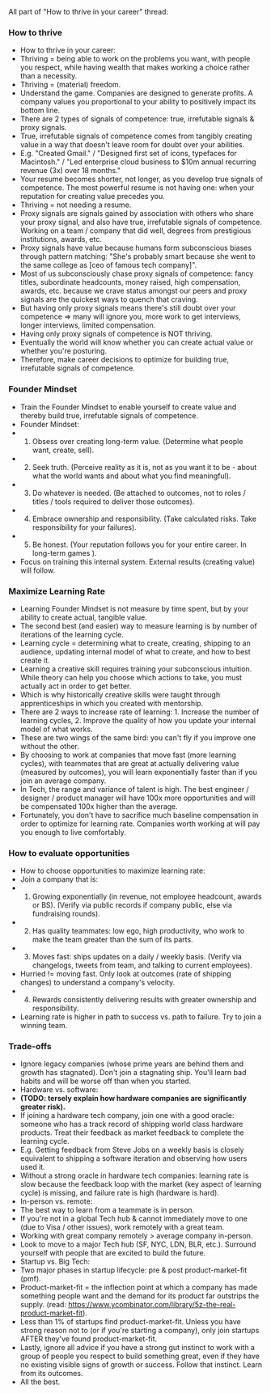 All part of "How to thrive in your career" thread:

### How to thrive
* How to thrive in your career:
* Thriving = being able to work on the problems you want, with people you respect, while having wealth that makes working a choice rather than a necessity.
* Thriving = (material) freedom.
* Understand the game. Companies are designed to generate profits. A company values you proportional to your ability to positively impact its bottom line.
* There are 2 types of signals of competence: true, irrefutable signals & proxy signals.
* True, irrefutable signals of competence comes from tangibly creating value in a way that doesn't leave room for doubt over your abilities.
* E.g. "Created Gmail." / "Designed first set of icons, typefaces for Macintosh." / "Led enterprise cloud business to $10m annual recurring revenue (3x) over 18 months."
* Your resume becomes shorter, not longer, as you develop true signals of competence. The most powerful resume is not having one: when your reputation for creating value precedes you.
* Thriving = not needing a resume.
* Proxy signals are signals gained by association with others who share your proxy signal, and also have true, irrefutable signals of competence. Working on a team / company that did well, degrees from prestigious institutions, awards, etc. 
* Proxy signals have value because humans form subconscious biases through pattern matching: "She's probably smart because she went to the same college as [ceo of famous tech company]".
* Most of us subconsciously chase proxy signals of competence: fancy titles, subordinate headcounts, money raised, high compensation, awards, etc. because we crave status amongst our peers and proxy signals are the quickest ways to quench that craving.
* But having only proxy signals means there's still doubt over your competence => many will ignore you, more work to get interviews, longer interviews, limited compensation.
* Having only proxy signals of competence is NOT thriving.
* Eventually the world will know whether you can create actual value or whether you're posturing.
* Therefore, make career decisions to optimize for building true, irrefutable signals of competence.

### Founder Mindset
* Train the Founder Mindset to enable yourself to create value and thereby build true, irrefutable signals of competence.
* Founder Mindset:
* 1. Obsess over creating long-term value. (Determine what people want, create, sell).
* 2. Seek truth. (Perceive reality as it is, not as you want it to be - about what the world wants and about what you find meaningful).
* 3. Do whatever is needed. (Be attached to outcomes, not to roles / titles / tools required to deliver those outcomes). 
* 4. Embrace ownership and responsibility. (Take calculated risks. Take responsibility for your failures).
* 5. Be honest. (Your reputation follows you for your entire career. In long-term games  ).
* Focus on training this internal system. External results (creating value) will follow.

### Maximize Learning Rate
* Learning Founder Mindset is not measure by time spent, but by your ability to create actual, tangible value.
* The second best (and easier) way to measure learning is by number of iterations of the learning cycle.
* Learning cycle = determining what to create, creating, shipping to an audience, updating internal model of what to create, and how to best create it.
* Learning a creative skill requires training your subconscious intuition. While theory can help you choose which actions to take, you must actually act in order to get better.
* Which is why historically creative skills were taught through apprenticeships in which you created with mentorship.
* There are 2 ways to increase rate of learning: 1. Increase the number of learning cycles, 2. Improve the quality of how you update your internal model of what works.
* These are two wings of the same bird: you can't fly if you improve one without the other.
* By choosing to work at companies that move fast (more learning cycles), with teammates that are great at actually delivering value (measured by outcomes), you will learn exponentially faster than if you join an average company.
* In Tech, the range and variance of talent is high. The best engineer / designer / product manager will have 100x more opportunities and will be compensated 100x higher than the average.
* Fortunately, you don't have to sacrifice much baseline compensation in order to optimize for learning rate. Companies worth working at will pay you enough to live comfortably.

### How to evaluate opportunities
* How to choose opportunities to maximize learning rate:
* Join a company that is:
* 1. Growing exponentially (in revenue, not employee headcount, awards or BS). (Verify via public records if company public, else via fundraising rounds).
* 2. Has quality teammates: low ego, high productivity, who work to make the team greater than the sum of its parts.
* 3. Moves fast: ships updates on a daily / weekly basis. (Verify via changelogs, tweets from team, and talking to current employees).
* Hurried != moving fast. Only look at outcomes (rate of shipping changes) to understand a company's velocity. 
* 4. Rewards consistently delivering results with greater ownership and responsibility. 
* Learning rate is higher in path to success vs. path to failure. Try to join a winning team.

### Trade-offs
* Ignore legacy companies (whose prime years are behind them and growth has stagnated). Don't join a stagnating ship. You'll learn bad habits and will be worse off than when you started.
* Hardware vs. software:
* **(TODO: tersely explain how hardware companies are significantly greater risk).**
* If joining a hardware tech company, join one with a good oracle: someone who has a track record of shipping world class hardware products. Treat their feedback as market feedback to complete the learning cycle.
* E.g. Getting feedback from Steve Jobs on a weekly basis is closely equivalent to shipping a software iteration and observing how users used it.
* Without a strong oracle in hardware tech companies: learning rate is slow because the feedback loop with the market (key aspect of learning cycle) is missing, and failure rate is high (hardware is hard).
* In-person vs. remote:
* The best way to learn from a teammate is in person.
* If you're not in a global Tech hub & cannot immediately move to one (due to Visa / other issues), work remotely with a great team.
* Working with great company remotely > average company in-person.
* Look to move to a major Tech hub (SF, NYC, LDN, BLR, etc.). Surround yourself with people that are excited to build the future.
* Startup vs. Big Tech:
* Two major phases in startup lifecycle: pre & post product-market-fit (pmf).
* Product-market-fit = the inflection point at which a company has made something people want and the demand for its product far outstrips the supply. (read: https://www.ycombinator.com/library/5z-the-real-product-market-fit).
* Less than 1% of startups find product-market-fit. Unless you have strong reason not to (or if you're starting a company), only join startups AFTER they've found product-market-fit.
* Lastly, ignore all advice if you have a strong gut instinct to work with a group of people you respect to build something great, even if they have no existing visible signs of growth or success. Follow that instinct. Learn from its outcomes.
* All the best.